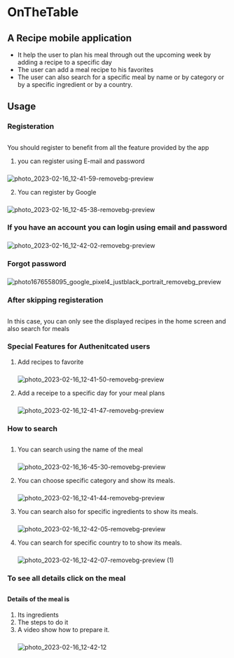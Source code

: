 # OnTheTable

## A Recipe mobile application

* It help the user to plan his meal through out the upcoming week by adding a recipe to a specific day
* The user can add a meal recipe to his favorites
* The user can also search for a specific meal by name or by category or by a specific ingredient or by a country.

## Usage


### Registeration 
##
You should register to benefit from all the feature provided by the app

1. you can register using E-mail and password
###
 ![photo_2023-02-16_12-41-59-removebg-preview](https://user-images.githubusercontent.com/67694831/219391530-6c672574-a994-4999-ad74-60dfa709e201.png)


2. You can register by Google
###
![photo_2023-02-16_12-45-38-removebg-preview](https://user-images.githubusercontent.com/67694831/219391594-15435800-8df5-44ff-91f6-39880caa6ec5.png)


### If you have an account you can login using email and password
###
![photo_2023-02-16_12-42-02-removebg-preview](https://user-images.githubusercontent.com/67694831/219391657-ece32e29-f728-475c-9a92-78ea97df5f97.png)

### Forgot password
###
![photo1676558095_google_pixel4_justblack_portrait_removebg_preview](https://user-images.githubusercontent.com/67694831/219396121-a322326d-e511-427d-a4df-4bbbc6f90e7c.png)


### After skipping registeration
##

In this case, you can only see the displayed recipes in the home screen and also search for meals


### Special Features for Authenitcated users

1. Add recipes to favorite
    ###
    ![photo_2023-02-16_12-41-50-removebg-preview](https://user-images.githubusercontent.com/67694831/219391752-116cc57a-261a-4c5b-8419-93997fc5f010.png)




2. Add a receipe to a specific day for your meal plans
    ###
    ![photo_2023-02-16_12-41-47-removebg-preview](https://user-images.githubusercontent.com/67694831/219391826-701ad72a-ec29-45a0-a46e-72622ee39dcf.png)



### How to search
##
1. You can search using the name of the meal
    ###
    ![photo_2023-02-16_16-45-30-removebg-preview](https://user-images.githubusercontent.com/67694831/219397222-aa4c01be-83a0-498f-b59c-ec562196023d.png)

2. You can choose specific category and show its meals.
    ###
    ![photo_2023-02-16_12-41-44-removebg-preview](https://user-images.githubusercontent.com/67694831/219392020-c7a572cb-2b08-446b-a159-7a39d72e1cd7.png)


3. You can search also for specific ingredients to show its meals.
    ###
    ![photo_2023-02-16_12-42-05-removebg-preview](https://user-images.githubusercontent.com/67694831/219392096-b6934012-58cd-4103-a194-4c2ec75e5725.png)


4. You can search for specific country to to show its meals.
    ###
    ![photo_2023-02-16_12-42-07-removebg-preview (1)](https://user-images.githubusercontent.com/67694831/219392163-1561fe3a-32a9-4293-8c34-16847f643673.png)



### To see all details click on the meal
##
#### Details of the meal is
1. Its ingredients
2. The steps to do it
3. A video show how to prepare it. 
    ###
    ![photo_2023-02-16_12-42-12](https://user-images.githubusercontent.com/67694831/219384406-ef6b05f2-e77b-482d-874e-30c11798bd7d.jpg)
